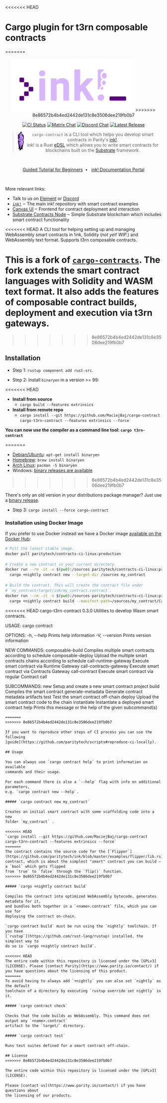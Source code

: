 <<<<<<< HEAD
# Cargo plugin for t3rn composable contracts
=======
<div align="center">
    <img src="./.images/cargo-contract.svg" alt="cargo-contract" height="170" />
>>>>>>> 8e86572b4b4ed2442de131c8e3506dee219fb0b7

[![CI Status][a1]][a2]
[![Matrix Chat][b1]][b2]
[![Discord Chat][c1]][c2]
[![Latest Release][d1]][d2]

[a1]: https://gitlab.parity.io/parity/cargo-contract/badges/master/pipeline.svg
[a2]: https://gitlab.parity.io/parity/cargo-contract/pipelines
[b1]: https://img.shields.io/badge/matrix-chat-brightgreen.svg?style=flat
[b2]: https://riot.im/app/#/room/#ink:matrix.parity.io
[c1]: https://img.shields.io/discord/722223075629727774?style=flat-square&label=discord
[c2]: https://discord.gg/ztCASQE
[d1]: https://img.shields.io/crates/v/cargo-contract.svg
[d2]: https://crates.io/crates/cargo-contract

<p align="center">

> <img src="./.images/ink-squid.svg" alt="squink, the ink! mascot" style="vertical-align: middle" align="left" height="60" />`cargo-contract` is a CLI tool which helps you develop smart contracts in Parity's <a href="https://github.com/paritytech/ink">ink!</a>.<br/>ink! is a Rust [eDSL](https://wiki.haskell.org/Embedded_domain_specific_language) which allows you to write smart contracts for blockchains built on the [Substrate](https://github.com/paritytech/substrate) framework.
</p>

<br/>

[Guided Tutorial for Beginners](https://substrate.dev/substrate-contracts-workshop/#/0/building-your-contract)&nbsp;&nbsp;•&nbsp;&nbsp; 
[ink! Documentation Portal](https://paritytech.github.io/ink-docs)

<br/>
</div>

More relevant links:
* Talk to us on [Element][b2] or [Discord][c2]
* [`ink!`](https://github.com/paritytech/ink) ‒ The main ink! repository with smart contract examples
* [Canvas UI](https://paritytech.github.io/canvas-ui/#/upload) ‒ Frontend for contract deployment and interaction
* [Substrate Contracts Node](https://github.com/paritytech/substrate-contracts-node) ‒ Simple Substrate blockchain which includes smart contract functionality

<<<<<<< HEAD
A CLI tool for helping setting up and managing WebAssembly smart contracts in !ink, Solidity (_not yet! WIP._) and WebAssembly text format. Supports t3rn composable contracts.
 
**This is a fork of [`cargo-contracts`](https://github.com/paritytech/cargo-contracts). The fork extends the smart contract languages with Solidity and WASM text format. It also adds the features of composable contract builds, deployment and execution via t3rn gateways.**
=======
>>>>>>> 8e86572b4b4ed2442de131c8e3506dee219fb0b7

## Installation

* Step 1: `rustup component add rust-src`.

* Step 2: Install `binaryen` in a version >= 99:

<<<<<<< HEAD
- **Install from source**
    - `cargo build --features extrinsics`
- **Install from remote repo**
  - `cargo install --git https://github.com/MaciejBaj/cargo-contract cargo-t3rn-contract --features extrinsics --force`

**You can now use the compiler as a command line tool: `cargo t3rn-contract`**

=======
  * [Debian/Ubuntu](https://tracker.debian.org/pkg/binaryen): `apt-get install binaryen`
  * [Homebrew](https://formulae.brew.sh/formula/binaryen): `brew install binaryen`
  * [Arch Linux](https://archlinux.org/packages/community/x86_64/binaryen/): `pacman -S binaryen`
  * Windows: [binary releases are available](https://github.com/WebAssembly/binaryen/releases)
>>>>>>> 8e86572b4b4ed2442de131c8e3506dee219fb0b7

  There's only an old version in your distributions package manager? Just use a 
  [binary release](https://github.com/WebAssembly/binaryen/releases).

* Step 3: `cargo install --force cargo-contract`

### Installation using Docker Image

If you prefer to use Docker instead we have a Docker image
[available on the Docker Hub](https://hub.docker.com/r/paritytech/contracts-ci-linux):

```bash
# Pull the latest stable image.
docker pull paritytech/contracts-ci-linux:production

# Create a new contract in your current directory.
docker run --rm -it -v $(pwd):/sources paritytech/contracts-ci-linux:production \
  cargo +nightly contract new --target-dir /sources my_contract

# Build the contract. This will create the contract file under
# `my_contract/target/ink/my_contract.contract`.
docker run --rm -it -v $(pwd):/sources paritytech/contracts-ci-linux:production \
  cargo +nightly contract build --manifest-path=/sources/my_contract/Cargo.toml
```
<<<<<<< HEAD
cargo-t3rn-contract 0.3.0
Utilities to develop Wasm smart contracts.

USAGE:
    cargo contract <SUBCOMMAND>

OPTIONS:
    -h, --help       Prints help information
    -V, --version    Prints version information

NEW COMMANDS:
    composable-build       Compiles multiple smart contracts according to schedule
    composable-deploy      Upload the multiple smart contracts chains according to schedule
    call-runtime-gateway   Execute smart contract via Runtime Gateway
    call-contracts-gateway Execute smart contract via Contracts Gateway
    call-contract          Execute smart contract via regular Contract call

SUBCOMMANDS:
    new                    Setup and create a new smart contract project
    build                  Compiles the smart contract
    generate-metadata      Generate contract metadata artifacts
    test                   Test the smart contract off-chain
    deploy                 Upload the smart contract code to the chain
    instantiate            Instantiate a deployed smart contract
    help                   Prints this message or the help of the given subcommand(s)
```
=======
>>>>>>> 8e86572b4b4ed2442de131c8e3506dee219fb0b7

If you want to reproduce other steps of CI process you can use the following
[guide](https://github.com/paritytech/scripts#reproduce-ci-locally).

## Usage

You can always use `cargo contract help` to print information on available
commands and their usage.

For each command there is also a `--help` flag with info on additional parameters,
e.g. `cargo contract new --help`.

##### `cargo contract new my_contract`

Creates an initial smart contract with some scaffolding code into a new
folder `my_contract` .

<<<<<<< HEAD
`cargo install --git https://github.com/MaciejBaj/cargo-contract cargo-t3rn-contract --features extrinsics --force`
=======
The contract contains the source code for the [`Flipper`](https://github.com/paritytech/ink/blob/master/examples/flipper/lib.rs) 
contract, which is about the simplest "smart" contract you can build ‒ a `bool` which gets flipped
from `true` to `false` through the `flip()` function.
>>>>>>> 8e86572b4b4ed2442de131c8e3506dee219fb0b7

##### `cargo +nightly contract build`

Compiles the contract into optimized WebAssembly bytecode, generates metadata for it,
and bundles both together in a `<name>.contract` file, which you can use for
deploying the contract on-chain.

`cargo contract build` must be run using the `nightly` toolchain. If you have
[`rustup`](https://github.com/rust-lang/rustup) installed, the simplest way to
do so is `cargo +nightly contract build`.

<<<<<<< HEAD
The entire code within this repository is licensed under the [GPLv3](LICENSE). Please [contact Parity](https://www.parity.io/contact/) if you have questions about the licensing of this product.
=======
To avoid having to always add `+nightly` you can also set `nightly` as the default
toolchain of a directory by executing `rustup override set nightly` in it.

##### `cargo contract check`

Checks that the code builds as WebAssembly. This command does not output any `<name>.contract`
artifact to the `target/` directory.

##### `cargo contract test`

Runs test suites defined for a smart contract off-chain.

## License
>>>>>>> 8e86572b4b4ed2442de131c8e3506dee219fb0b7

The entire code within this repository is licensed under the [GPLv3](LICENSE).

Please [contact us](https://www.parity.io/contact/) if you have questions about
the licensing of our products.
